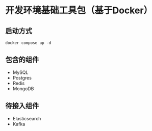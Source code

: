# 开发环境基础工具包（基于Docker）

## 启动方式
`docker compose up -d`

## 包含的组件
- MySQL
- Postgres
- Redis
- MongoDB

## 待接入组件
- Elasticsearch
- Kafka